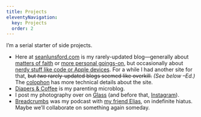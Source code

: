 ```yaml
---
title: Projects
eleventyNavigation:
  key: Projects
  order: 2
---
```


I’m a serial starter of side projects.

- Here at [seanlunsford.com](/) is my rarely-updated blog—generally about [matters of faith](/tag/christianity) or [more personal goings-on](/tag/life), but occasionally about [nerdy stuff like code or Apple devices](/tag/technology). For a while I had another site for that, ~~but *two* rarely-updated blogs seemed like overkill.~~ *(See below –Ed.)* The [colophon](/colophon/) has more technical details about the site.
- [Diapers & Coffee](https://diapers.coffee/) is my parenting microblog.
- I post my photography over on [Glass](https://glass.photo/seanlunsford) (and before that, [Instagram](https://www.instagram.com/splunsford/)).
- [Breadcrumbs](https://breadcrumbs.fm) was my podcast with [my friend Elias](https://twitter.com/muffinworks), on indefinite hiatus. Maybe we’ll collaborate on something again someday.
